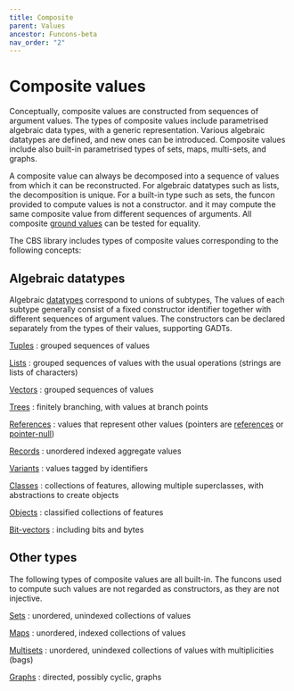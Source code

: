 ```yaml
---
title: Composite
parent: Values
ancestor: Funcons-beta
nav_order: "2"
---
```


Composite values
================

Conceptually, composite values are constructed from sequences of argument values.
The types of composite values include parametrised algebraic data types, with a generic representation.
Various algebraic datatypes are defined, and new ones can be introduced.
Composite values include also built-in parametrised types of sets, maps, multi-sets, and graphs.

A composite value can always be decomposed into a sequence of values from which it can be reconstructed.
For algebraic datatypes such as lists, the decomposition is unique.
For a built-in type such as sets, the funcon provided to compute values is not a constructor. and it may compute the same composite value from different sequences of arguments.
All composite [ground values] can be tested for equality.

The CBS library includes types of composite values corresponding to the following concepts:

Algebraic datatypes
-------------------

Algebraic [datatypes] correspond to unions of subtypes,
The values of each subtype generally consist of a fixed constructor identifier together with different sequences of argument values.
The constructors can be declared separately from the types of their values, supporting GADTs.

[Tuples]
: grouped sequences of values

[Lists]
: grouped sequences of values with the usual operations (strings are lists of characters)

[Vectors]
: grouped sequences of values

[Trees]
: finitely branching, with values at branch points

[References]
: values that represent other values (pointers are [references] or [pointer-null])

[Records]
: unordered indexed aggregate values

[Variants]
: values tagged by identifiers

[Classes]
: collections of features, allowing multiple superclasses, with abstractions to create objects

[Objects]
: classified collections of features

[Bit-vectors]
: including bits and bytes

Other types
-----------

The following types of composite values are all built-in.
The funcons used to compute such values are not regarded as constructors, as they are not injective.

[Sets]
: unordered, unindexed collections of values

[Maps]
: unordered, indexed collections of values

[Multisets]
: unordered, unindexed collections of values with multiplicities (bags)

[Graphs]
: directed, possibly cyclic, graphs

[values]:       ../Value-Types

[datatypes]:    Datatypes
[tuples]:       Tuples
[lists]:        Lists
[vectors]:      Vectors
[trees]:        Trees
[references]:   References
[pointer-null]: References
[records]:      Records
[variants]:     Variants
[classes]:      Classes
[objects]:      Objects
[bit-vectors]:  Bits
[sets]:         Sets
[maps]:         Maps
[multisets]:    Multisets
[graphs]:       Graphs

[value-types]:  ../Value-Types
[sequences]:    Sequences

[computations]: ../../Computations

[ground values]: ../Values#ground-values
